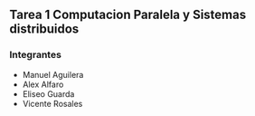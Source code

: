 ## Tarea 1 Computacion Paralela y Sistemas distribuidos

### Integrantes
- Manuel Aguilera
- Alex Alfaro
- Eliseo Guarda
- Vicente Rosales